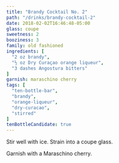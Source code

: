 ```yaml
---
title: "Brandy Cocktail No. 2"
path: "/drinks/brandy-cocktail-2"
date: 2018-02-02T16:46:48-05:00
glass: coupe
sweetness: 2
booziness: 3
family: old fashioned
ingredients: [
  "2 oz brandy",
  "½ oz Dry Curaçao orange liqueur",
  "3 dashes Angostura bitters"
]
garnish: maraschino cherry
tags: [
  "ten-bottle-bar",
  "brandy",
  "orange-liqueur",
  "dry-curacao",
  "stirred"
]
tenBottleCandidate: true
---
```


Stir well with ice. Strain into a coupe glass.

Garnish with a Maraschino cherry.
